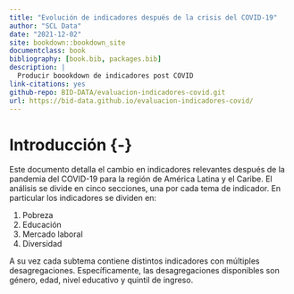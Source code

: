 ```yaml
--- 
title: "Evolución de indicadores después de la crisis del COVID-19"
author: "SCL Data"
date: "2021-12-02"
site: bookdown::bookdown_site
documentclass: book
bibliography: [book.bib, packages.bib]
description: |
  Producir boookdown de indicadores post COVID
link-citations: yes
github-repo: BID-DATA/evaluacion-indicadores-covid.git
url: https://bid-data.github.io/evaluacion-indicadores-covid/
---
```


# Introducción {-}

Este documento detalla el cambio en indicadores relevantes después de la pandemia del COVID-19 para la región de América Latina y el Caribe. El análisis se divide en cinco secciones, una por cada tema de indicador. En particular los indicadores se dividen en:

1. Pobreza 
2. Educación
3. Mercado laboral
4. Diversidad

A su vez cada subtema contiene distintos indicadores con múltiples desagregaciones. Específicamente, las desagregaciones disponibles son género, edad, nivel educativo y quintil de ingreso. 




